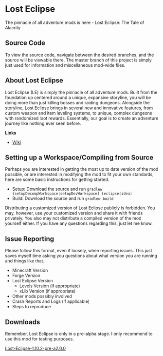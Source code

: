 # Lost Eclipse
The pinnacle of all adventure mods is here - Lost Eclipse: The Tale of Alacrity

## Source Code
To view the source code, navigate between the desired branches, and the source will be viewable there. The master branch of this project is simply just used for information and miscellaneous mod-wide files.

## About Lost Eclipse
Lost Eclipse (LE) is simply the pinnacle of all adventure mods. Built from the foundation up centered around a unique, expansive storyline, you will be doing more than just killing bosses and raiding dungeons. Alongside the storyline, Lost Eclipse brings in several new and innovative features, from custom weapon and item leveling systems, to unique, complex dungeons with randomized loot rewards. Essentially, our goal is to create an adventure journey like nothing ever seen before.

**Links**
* [Wiki](https://github.com/TheXFactor117/Lost-Eclipse/wiki)

## Setting up a Workspace/Compiling from Source
Perhaps you are interested in getting the most up to date version of the mod possible, or are interested in modifying the mod to fit your own standards, here are some basic instructions for getting started.

* Setup: Download the source and run `gradlew [setupDecompWorkspace|setupDevWorkspace] [eclipse|idea]`
* Build: Download the source and run `gradlew build`

Distributing a customized version of Lost Eclipse publicly is forbidden. You may, however, use your customized version and share it with friends privately. You also may not distribute a compiled version of the mod yourself either. If you have any questions regarding this, just let me know.

## Issue Reporting
Please follow this format, even if loosely, when reporting issues. This just saves myself time asking you questions about what version you are running and things like that.

* Minecraft Version
* Forge Version
* Lost Eclipse Version
  * Levels Version (if appropriate)
  * xLib Version (if appropriate)
* Other mods possibly involved
* Crash Reports and Logs (if applicable)
* Steps to reproduce

## Downloads
Remember, Lost Eclipse is only in a pre-alpha stage. I only recommend to use this mod for testing purposes.

[Lost-Eclipse-1.10.2-pre-a2.0.0](http://www.mediafire.com/download/jh17ap03j2v8q16/Lost-Eclipse-1.10.2-pre-a2.0.0.jar)
